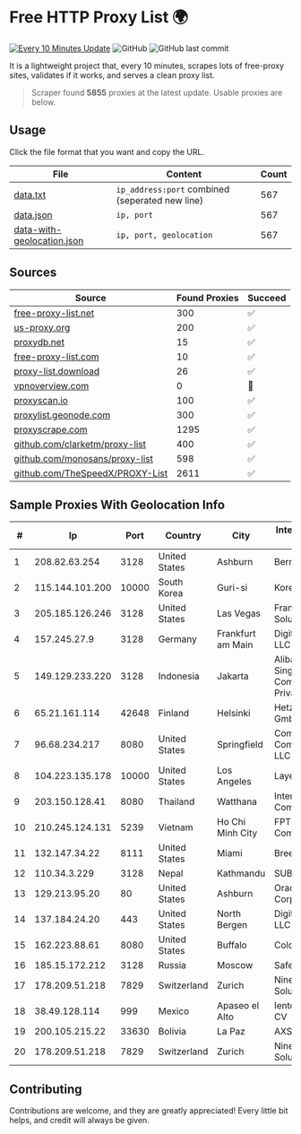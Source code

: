 
# Free HTTP Proxy List 🌍

[![Every 10 Minutes Update](https://github.com/mertguvencli/http-proxy-list/actions/workflows/main.yml/badge.svg?branch=main)](https://github.com/mertguvencli/http-proxy-list/actions/workflows/main.yml)
![GitHub](https://img.shields.io/github/license/mertguvencli/http-proxy-list)
![GitHub last commit](https://img.shields.io/github/last-commit/mertguvencli/http-proxy-list)

It is a lightweight project that, every 10 minutes, scrapes lots of free-proxy sites, validates if it works, and serves a clean proxy list.


> Scraper found **5855** proxies at the latest update. Usable proxies are below.

## Usage

Click the file format that you want and copy the URL.


|File|Content|Count|
|----|-------|-----|
|[data.txt](https://raw.githubusercontent.com/mertguvencli/http-proxy-list/main/proxy-list/data.txt)|`ip_address:port` combined (seperated new line)|567|
|[data.json](https://raw.githubusercontent.com/mertguvencli/http-proxy-list/main/proxy-list/data.json)|`ip, port`|567|
|[data-with-geolocation.json](https://raw.githubusercontent.com/mertguvencli/http-proxy-list/main/proxy-list/data-with-geolocation.json)|`ip, port, geolocation`|567|

## Sources

|Source|Found Proxies|Succeed|
|------|-------------|-------|
|[free-proxy-list.net](https://free-proxy-list.net)|300|✅|
|[us-proxy.org](https://www.us-proxy.org)|200|✅|
|[proxydb.net](http://proxydb.net)|15|✅|
|[free-proxy-list.com](https://free-proxy-list.com/?page=&port=&type%5B%5D=http&type%5B%5D=https&up_time=0&search=Search)|10|✅|
|[proxy-list.download](https://www.proxy-list.download/HTTP)|26|✅|
|[vpnoverview.com](https://vpnoverview.com/privacy/anonymous-browsing/free-proxy-servers)|0|🚫|
|[proxyscan.io](https://www.proxyscan.io)|100|✅|
|[proxylist.geonode.com](https://proxylist.geonode.com/api/proxy-list?limit=300&page=1&sort_by=lastChecked&sort_type=desc&protocols=http,https)|300|✅|
|[proxyscrape.com](https://api.proxyscrape.com/v2/?request=displayproxies&protocol=http&timeout=10000&country=all&ssl=all&anonymity=all)|1295|✅|
|[github.com/clarketm/proxy-list](https://raw.githubusercontent.com/clarketm/proxy-list/master/proxy-list-raw.txt)|400|✅|
|[github.com/monosans/proxy-list](https://raw.githubusercontent.com/monosans/proxy-list/main/proxies/http.txt)|598|✅|
|[github.com/TheSpeedX/PROXY-List](https://raw.githubusercontent.com/TheSpeedX/PROXY-List/master/http.txt)|2611|✅|


## Sample Proxies With Geolocation Info

|#|Ip|Port|Country|City|Internet Service Provider|
|-|--|----|-------|----|-------------------------|
|1|208.82.63.254|3128|United States|Ashburn|Bernardi Sounds|
|2|115.144.101.200|10000|South Korea|Guri-si|Korea Telecom|
|3|205.185.126.246|3128|United States|Las Vegas|FranTech Solutions|
|4|157.245.27.9|3128|Germany|Frankfurt am Main|DigitalOcean, LLC|
|5|149.129.233.220|3128|Indonesia|Jakarta|Alibaba.com Singapore E-Commerce Private Limited|
|6|65.21.161.114|42648|Finland|Helsinki|Hetzner Online GmbH|
|7|96.68.234.217|8080|United States|Springfield|Comcast Cable Communications, LLC|
|8|104.223.135.178|10000|United States|Los Angeles|LayerHost|
|9|203.150.128.41|8080|Thailand|Watthana|Internet Thailand Company Ltd|
|10|210.245.124.131|5239|Vietnam|Ho Chi Minh City|FPT Telecom Company|
|11|132.147.34.22|8111|United States|Miami|Breezeline|
|12|110.34.3.229|3128|Nepal|Kathmandu|SUBISU C7|
|13|129.213.95.20|80|United States|Ashburn|Oracle Corporation|
|14|137.184.24.20|443|United States|North Bergen|DigitalOcean, LLC|
|15|162.223.88.61|8080|United States|Buffalo|ColoUp|
|16|185.15.172.212|3128|Russia|Moscow|SafeData LLC|
|17|178.209.51.218|7829|Switzerland|Zurich|Nine Internet Solutions AG|
|18|38.49.128.114|999|Mexico|Apaseo el Alto|Ientc S De RL De CV|
|19|200.105.215.22|33630|Bolivia|La Paz|AXS Bolivia S. A.|
|20|178.209.51.218|7829|Switzerland|Zurich|Nine Internet Solutions AG|



## Contributing

Contributions are welcome, and they are greatly appreciated! Every
little bit helps, and credit will always be given.

